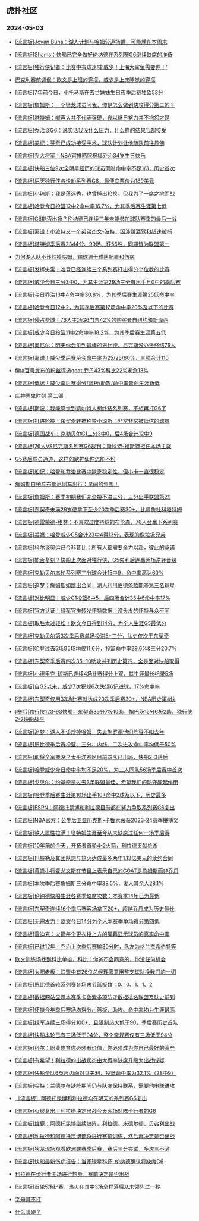 ## 虎扑社区 
### 2024-05-03

+ [[流言板]Jovan Buha：湖人计划与哈姆分道扬镳，可能就在本周末](https://bbs.hupu.com/626121101.html)

+ [[流言板]Shams：快船已完全做好伦纳德在系列赛G6继续缺席的准备](https://bbs.hupu.com/626121539.html)

+ [[流言板]独行侠记者：比赛中有球迷喊‘威少！上海大鲨鱼需要你！’](https://bbs.hupu.com/626121236.html)

+ [巴克利赛前调侃：欧文是上班的穿搭，威少是上床睡觉的穿搭](https://bbs.hupu.com/626120031.html)

+ [[流言板]7年前今日，小托马斯在去世妹妹生日夜季后赛独砍53分](https://bbs.hupu.com/626121178.html)

+ [[流言板]詹姆斯：一个猛龙球员问我，你是怎么做到快攻得分第二的？](https://bbs.hupu.com/626120362.html)

+ [[流言板]塔特姆：喊声大并不代表强硬，夜以继日努力并不抱怨才是](https://bbs.hupu.com/626120191.html)

+ [[流言板]乔治谈G6：说实话我没什么压力，什么样的结果我都接受](https://bbs.hupu.com/626118172.html)

+ [[流言板]美记：芬奇已成功接受手术，球队计划让他随队前往丹佛](https://bbs.hupu.com/626120555.html)

+ [[流言板]乔大将军！NBA官推晒照祝福乔治34岁生日快乐](https://bbs.hupu.com/626119954.html)

+ [[流言板]快船三位9次全明星经历的球员同时命中率不足1/3，历史首次](https://bbs.hupu.com/626118515.html)

+ [[流言板]后天独行侠与快船系列赛G6，最便宜票价为189美元](https://bbs.hupu.com/626120938.html)

+ [[流言板]小琼斯：我是落选秀，也曾掉出轮换，但我为了一席之地而战](https://bbs.hupu.com/626118846.html)

+ [[流言板]哈登今日投篮12中2命中率16.7%，为其季后赛生涯第七低](https://bbs.hupu.com/626116814.html)

+ [[流言板]G6能否出场？伦纳德已连续三年未能参加球队赛季的最后一战](https://bbs.hupu.com/626116581.html)

+ [[流言板]离谱！小波特又一个弟弟杰文-波特，因涉嫌酒驾和超速被捕](https://bbs.hupu.com/626115129.html)

+ [[流言板]塔特姆季后赛2344分、99场、获56胜，同期皆为联盟第一](https://bbs.hupu.com/626118204.html)

+ [为何湖人队不该炒掉哈姆，输球源于球队配置和伤病](https://bbs.hupu.com/626118429.html)

+ [[流言板]发挥失常！哈登已经连续三个系列赛打出得分个位数的比赛](https://bbs.hupu.com/626120496.html)

+ [[流言板]威少今日三分3中0，为其生涯第29场三分有出手且0中的季后赛](https://bbs.hupu.com/626120444.html)

+ [[流言板]今日乔治13中4命中率30.8%，为其季后赛生涯第25低命中率](https://bbs.hupu.com/626121771.html)

+ [[流言板]哈登今日12中2，为其季后赛第17场命中率20%及以下的比赛](https://bbs.hupu.com/626116871.html)

+ [[流言板]侵占费城！76人主场G6门票42%的购买者自纽约和新泽西](https://bbs.hupu.com/626116218.html)

+ [[流言板]威少今日投篮11中2命中率18.2%，为其季后赛生涯第五低](https://bbs.hupu.com/626116895.html)

+ [[流言板]奥尼尔：明天你会见到最棒的恩比德，尼克斯没办法终结76人](https://bbs.hupu.com/626121307.html)

+ [[流言板]离谱！威少季后赛至今命中率为25/25/60%，三项合计110](https://bbs.hupu.com/626115784.html)

+ [fiba官号发布的粉丝评选goat 乔丹43%科比22%老詹13%](https://bbs.hupu.com/626116026.html)

+ [[流言板]低迷！威少季后赛得分/篮板/助攻/命中率皆创生涯新低](https://bbs.hupu.com/626117879.html)

+ [庄神弄鬼时刻 第二部](https://bbs.hupu.com/626116295.html)

+ [[流言板]斯波：我能感觉到凯尔特人想终结系列赛，不想再打G6了](https://bbs.hupu.com/626120996.html)

+ [[流言板]打进轮换！东契奇转推称赞小琼斯：非常非常被低估的球员](https://bbs.hupu.com/626119602.html)

+ [[流言板]德国战车！克勒贝尔G1三分3中0，后4场合计12中9](https://bbs.hupu.com/626116034.html)

+ [[流言板]76人VS尼克斯系列赛G6裁判：斯科特-福斯特担任本场主裁](https://bbs.hupu.com/626121672.html)

+ [G5赛后球员通道，这样的欧神仙你怎能不粉](https://bbs.hupu.com/626115339.html)

+ [[流言板]船记：哈登和乔治比赛中缺乏稳定性，但小卡一直很稳定](https://bbs.hupu.com/626115254.html)

+ [詹姆斯自拍与布朗尼同车出行：早间的氛围！](https://bbs.hupu.com/626122087.html)

+ [[流言板]詹姆斯：赛季初期我们完全投不进三分，三分出手联盟第29](https://bbs.hupu.com/626120123.html)

+ [[流言板]东契奇未满26岁便拿下至少20次季后赛30+，比肩詹杜科塔特姆](https://bbs.hupu.com/626121875.html)

+ [[流言板]德雷蒙德-格林：不喜欢过度持球的布伦森，76人会赢下系列赛](https://bbs.hupu.com/626121480.html)

+ [[流言板]美媒：哈登威少G5合计23中4得13分，表现的像垃圾兄弟](https://bbs.hupu.com/626115417.html)

+ [[流言板]科尔谈奥运已今非昔比：所有人都需要全力以赴，彼此的承诺](https://bbs.hupu.com/626121978.html)

+ [[流言板]能否复刻？快船上次面对独行侠，G5失利后连赢两场逆转晋级](https://bbs.hupu.com/626114825.html)

+ [[流言板]克勒贝尔本轮系列赛三分球合计15中9，命中率高达60%](https://bbs.hupu.com/626115228.html)

+ [[流言板]追梦：詹姆斯如跳出合同，湖人利用伯德条款能签第三名球星](https://bbs.hupu.com/626114019.html)

+ [[流言板]对比明显！威少G1投篮8中5，后四场合计35中6命中率17%](https://bbs.hupu.com/626117806.html)

+ [[流言板]官方认证！绿军官推转发怀特数据：没头发的怀特与众不同](https://bbs.hupu.com/626121680.html)

+ [[流言板]取胜太过轻松！欧文今日得到14分，为个人生涯G5最低分](https://bbs.hupu.com/626117099.html)

+ [[流言板]克勒贝尔第3次季后赛单场投进5+三分，队史仅次于东契奇](https://bbs.hupu.com/626114513.html)

+ [[流言板]哈登过去5场G5场均仅11.6分，投篮命中率29.6%&三分20.7%](https://bbs.hupu.com/626114303.html)

+ [[流言板]东契奇季后赛四次35+10助攻并列历史第四，全是面对快船取得](https://bbs.hupu.com/626120352.html)

+ [[流言板]小德里克-琼斯已连续4场比赛得分上双，其生涯最长纪录5场](https://bbs.hupu.com/626120503.html)

+ [[流言板]自G2以来，威少7次犯规6次失误6记进球，17%命中率](https://bbs.hupu.com/626112921.html)

+ [[流言板]东契奇仅用33场比赛就达成20次季后赛30+，NBA历史第4快](https://bbs.hupu.com/626120428.html)

+ [[赛后]独行侠123-93快船，东契奇35分7板10助，祖巴茨15分6板2助，独行侠2-2快船战平](https://bbs.hupu.com/626113209.html)

+ [[流言板]追梦：湖人不该炒掉哈姆，失去施罗德他们阵容不如去年](https://bbs.hupu.com/626113752.html)

+ [[流言板]恩比德季后赛投篮、三分、内线、二次进攻命中率均低于50%](https://bbs.hupu.com/626121366.html)

+ [[流言板]即将全军覆没？太平洋赛区目前四队已出局，快船2-3落后](https://bbs.hupu.com/626114987.html)

+ [[流言板]哈登威少今日命中率均不足20%，为二人同队56场季后赛中首次](https://bbs.hupu.com/626120860.html)

+ [[流言板]戈贝尔：约基奇是过去3年联盟最佳，希望我们的防守能起作用](https://bbs.hupu.com/626120915.html)

+ [[流言板]哈登季后赛生涯第10场出手10+命中2球及以下，历史最多](https://bbs.hupu.com/626113764.html)

+ [[流言板]ESPN：阿德托昆博和利拉德目前都在努力争取系列赛G6复出](https://bbs.hupu.com/626122665.html)

+ [[流言板]NBA官方：公牛后卫亚历克斯-卡鲁索荣获2023-24赛季拼搏奖](https://bbs.hupu.com/626122806.html)

+ [[流言板]铁人属性拉满！塔特姆生涯至今从未缺席过任何一场季后赛](https://bbs.hupu.com/626122548.html)

+ [[流言板]10年前的今天，开拓者首轮4-2火箭，利拉德贡献绝杀](https://bbs.hupu.com/626122534.html)

+ [[流言板]巴特勒及其团队想与热火达成最多两年1.13亿美元的续约合同](https://bbs.hupu.com/626122911.html)

+ [[流言板]黄蜂小将麦戈文斯在节目上表示自己的GOAT是詹姆斯而非乔丹](https://bbs.hupu.com/626122655.html)

+ [[流言板]本次季后赛詹姆斯三分命中率38.5%，湖人其余人28.1%](https://bbs.hupu.com/626122741.html)

+ [[流言板]伦纳德快船生涯各赛季缺席次数：本赛季14场已为最低](https://bbs.hupu.com/626122772.html)

+ [[流言板]东契奇连续16个季后赛客场拿下20+，超越乔丹成为历史最长](https://bbs.hupu.com/626121813.html)

+ [[流言板]无需发力！欧文今日14分为个人本赛季单场得分第四低](https://bbs.hupu.com/626121465.html)

+ [[流言板]雷迪克：火箭每个更衣柜上方的屏幕显示球员的真实命中率](https://bbs.hupu.com/626120951.html)

+ [[流言板]已过12年！乔治上次季后赛输30分时，队友为格兰杰希伯特等](https://bbs.hupu.com/626123440.html)

+ [欧文训练场找到科比单挑，科比：你爸不会同意的，你没任何机会](https://bbs.hupu.com/626121763.html)

+ [[流言板]太阳老板：联盟中有26位总经理愿意用整支球队换我们的一切](https://bbs.hupu.com/626123572.html)

+ [[流言板]恩比德首轮系列赛各场末节篮板数：0、0、1、1、2](https://bbs.hupu.com/626122090.html)

+ [[流言板]数据网站显示本赛季卡鲁索多项防守数据排名联盟及队史前列](https://bbs.hupu.com/626123225.html)

+ [[流言板]怀特今年季后赛场均得分、篮板、助攻、命中率均为生涯最高](https://bbs.hupu.com/626122916.html)

+ [[流言板]绿军连续三场得分100+、且限制热火低于90，季后赛历史首队](https://bbs.hupu.com/626122109.html)

+ [[流言板]快船本轮已有三场低于94分，整个常规赛仅有三场低于94分](https://bbs.hupu.com/626121894.html)

+ [[流言板]科尔：职业体育你必须有价值，你必须成为你自己最好的资产](https://bbs.hupu.com/626122189.html)

+ [[流言板]有希望！利拉德的出战状态由大概率缺席升级为出战成疑](https://bbs.hupu.com/626123746.html)

+ [[流言板]快船全队6英尺内面对莱夫利，投篮命中率为32.1%（28中9）](https://bbs.hupu.com/626123889.html)

+ [[流言板]哈特：兰德尔在缺阵期间仍与队友保持联系，需要他串联进攻](https://bbs.hupu.com/626123480.html)

+ [［流言板］阿德托昆博和利拉德均在明天的系列赛G6复出](https://bbs.hupu.com/626124101.html)

+ [[流言板]火线复出！利拉德决定出战今天客场对阵步行者的G6](https://bbs.hupu.com/626124658.html)

+ [[流言板]雄鹿：阿德托昆博继续缺阵，利拉德、米德尔顿、贝弗利出战](https://bbs.hupu.com/626124696.html)

+ [[流言板]利拉德和阿德托昆博都将进行赛前训练，然后再决定是否出战](https://bbs.hupu.com/626124619.html)

+ [[流言板]狄龙现场观看欧洲联赛季后赛，赛后三分尝试，多次三不沾](https://bbs.hupu.com/626124439.html)

+ [[流言板]快船最新伤病报告：当家球星科怀-伦纳德确认将缺席G6](https://bbs.hupu.com/626124729.html)

+ [利拉德在步行者主场进行热身，赛前决定是否出战](https://bbs.hupu.com/626124631.html)

+ [[流言板]首轮5场比赛，热火在其中3场全程落后从未领先过一秒](https://bbs.hupu.com/626122586.html)

+ [字母哥不打](https://bbs.hupu.com/626124692.html)

+ [什么叫硬？](https://bbs.hupu.com/626124666.html)

